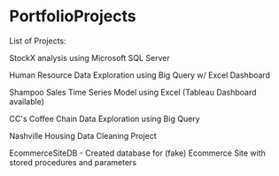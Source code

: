 # PortfolioProjects
List of Projects:

StockX analysis using Microsoft SQL Server


 Human Resource Data Exploration using Big Query w/ Excel Dashboard
 
 
 Shampoo Sales Time Series Model using Excel (Tableau Dashboard available)
 
 
 CC's Coffee Chain Data Exploration using Big Query
 
 Nashville Housing Data Cleaning Project 
 
EcommerceSiteDB - Created database for (fake) Ecommerce Site with stored procedures and parameters
